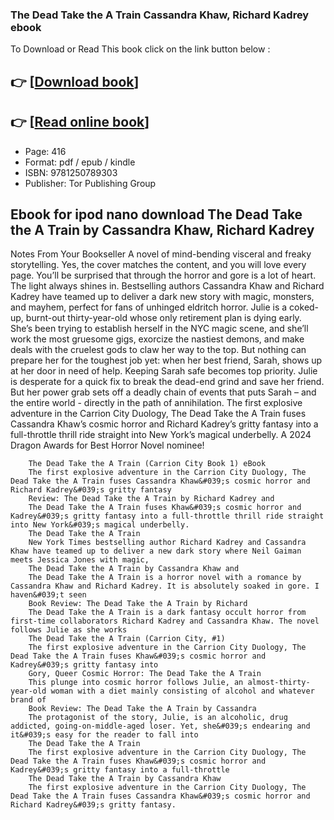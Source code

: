 ### The Dead Take the A Train Cassandra Khaw, Richard Kadrey ebook

To Download or Read This book click on the link button below :

## 👉  [**[Download book](http://filesbooks.info/download.php?group=book&from=github.com&id=721607&lnk=1081 "Download book")**]

## 👉  [**[Read online book](http://filesbooks.info/download.php?group=book&from=github.com&id=721607&lnk=1081 "Read online book")**]


* Page: 416
* Format: pdf / epub / kindle
* ISBN: 9781250789303
* Publisher: Tor Publishing Group



## Ebook for ipod nano download The Dead Take the A Train  by Cassandra Khaw, Richard Kadrey



Notes From Your Bookseller A novel of mind-bending visceral and freaky storytelling. Yes, the cover matches the content, and you will love every page. You’ll be surprised that through the horror and gore is a lot of heart. The light always shines in. Bestselling authors Cassandra Khaw and Richard Kadrey have teamed up to deliver a dark new story with magic, monsters, and mayhem, perfect for fans of unhinged eldritch horror. Julie is a coked-up, burnt-out thirty-year-old whose only retirement plan is dying early. She’s been trying to establish herself in the NYC magic scene, and she’ll work the most gruesome gigs, exorcize the nastiest demons, and make deals with the cruelest gods to claw her way to the top. But nothing can prepare her for the toughest job yet: when her best friend, Sarah, shows up at her door in need of help. Keeping Sarah safe becomes top priority. Julie is desperate for a quick fix to break the dead-end grind and save her friend. But her power grab sets off a deadly chain of events that puts Sarah – and the entire world - directly in the path of annihilation. The first explosive adventure in the Carrion City Duology, The Dead Take the A Train fuses Cassandra Khaw’s cosmic horror and Richard Kadrey’s gritty fantasy into a full-throttle thrill ride straight into New York’s magical underbelly. A 2024 Dragon Awards for Best Horror Novel nominee!


        The Dead Take the A Train (Carrion City Book 1) eBook
        The first explosive adventure in the Carrion City Duology, The Dead Take the A Train fuses Cassandra Khaw&#039;s cosmic horror and Richard Kadrey&#039;s gritty fantasy 
        Review: The Dead Take the A Train by Richard Kadrey and
        The Dead Take the A Train fuses Khaw&#039;s cosmic horror and Kadrey&#039;s gritty fantasy into a full-throttle thrill ride straight into New York&#039;s magical underbelly.
        The Dead Take the A Train
        New York Times bestselling author Richard Kadrey and Cassandra Khaw have teamed up to deliver a new dark story where Neil Gaiman meets Jessica Jones with magic, 
        The Dead Take the A Train by Cassandra Khaw and
        The Dead Take the A Train is a horror novel with a romance by Cassandra Khaw and Richard Kadrey. It is absolutely soaked in gore. I haven&#039;t seen 
        Book Review: The Dead Take the A Train by Richard
        The Dead Take the A Train is a dark fantasy occult horror from first-time collaborators Richard Kadrey and Cassandra Khaw. The novel follows Julie as she works 
        The Dead Take the A Train (Carrion City, #1)
        The first explosive adventure in the Carrion City Duology, The Dead Take the A Train fuses Khaw&#039;s cosmic horror and Kadrey&#039;s gritty fantasy into 
        Gory, Queer Cosmic Horror: The Dead Take the A Train
        This plunge into cosmic horror follows Julie, an almost-thirty-year-old woman with a diet mainly consisting of alcohol and whatever brand of 
        Book Review: The Dead Take the A Train by Cassandra
        The protagonist of the story, Julie, is an alcoholic, drug addicted, going-on-middle-aged loser. Yet, she&#039;s endearing and it&#039;s easy for the reader to fall into 
        The Dead Take the A Train
        The first explosive adventure in the Carrion City Duology, The Dead Take the A Train fuses Khaw&#039;s cosmic horror and Kadrey&#039;s gritty fantasy into a full-throttle 
        The Dead Take the A Train by Cassandra Khaw
        The first explosive adventure in the Carrion City Duology, The Dead Take the A Train fuses Cassandra Khaw&#039;s cosmic horror and Richard Kadrey&#039;s gritty fantasy.
    




